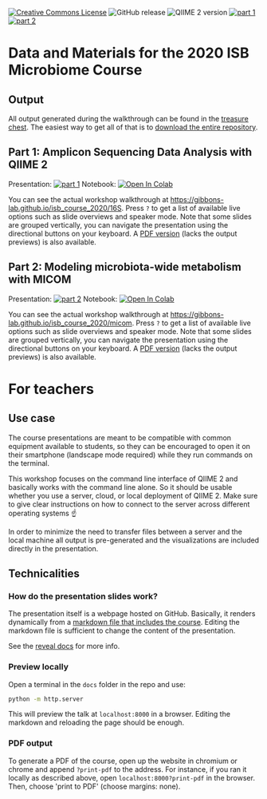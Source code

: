 <a rel="license" href="http://creativecommons.org/licenses/by-nc/4.0/"><img alt="Creative Commons License" style="border-width:0" src="https://i.creativecommons.org/l/by-nc/4.0/88x31.png" /></a>
![GitHub release](https://img.shields.io/github/tag/Gibbons-Lab/isb_course_2020.svg)
![QIIME 2 version](https://img.shields.io/badge/Qiime%202%20version-2021.8-blue.svg)
[![part 1](https://img.shields.io/website-up-down-green-red/https/shields.io.svg?label=part1)](https://gibbons-lab.github.io/isb_course_2020/16S)
[![part 2](https://img.shields.io/website-up-down-green-red/https/shields.io.svg?label=part2)](https://gibbons-lab.github.io/isb_course_2020/micom)


# Data and Materials for the 2020 ISB Microbiome Course

## Output

All output generated during the walkthrough can be found in the
[treasure chest](treasure_chest). The easiest way to get all of that
is to [download the entire repository](https://github.com/Gibbons-Lab/isb_course_2020/archive/master.zip).

## Part 1: Amplicon Sequencing Data Analysis with QIIME 2

Presentation: [![part 1](https://img.shields.io/website-up-down-green-red/https/shields.io.svg?label=part1)](https://gibbons-lab.github.io/isb_course_2020/16S)
Notebook: [![Open In Colab](https://colab.research.google.com/assets/colab-badge.svg)](https://colab.research.google.com/github/Gibbons-Lab/isb_course_2020/blob/master/16S.ipynb)

You can see the actual workshop walkthrough at
https://gibbons-lab.github.io/isb_course_2020/16S. Press `?` to get a list
of available live options such as slide overviews and speaker mode. Note that
some slides are grouped vertically, you can navigate the presentation using
the directional buttons on your keyboard.
A [PDF version](part1.pdf) (lacks the output previews) is also available.


## Part 2: Modeling microbiota-wide metabolism with MICOM

Presentation: [![part 2](https://img.shields.io/website-up-down-green-red/https/shields.io.svg?label=part2)](https://gibbons-lab.github.io/isb_course_2020/micom)
Notebook: [![Open In Colab](https://colab.research.google.com/assets/colab-badge.svg)](https://colab.research.google.com/github/Gibbons-Lab/isb_course_2020/blob/master/micom.ipynb)

You can see the actual workshop walkthrough at
https://gibbons-lab.github.io/isb_course_2020/micom. Press `?` to get a list
of available live options such as slide overviews and speaker mode. Note that
some slides are grouped vertically, you can navigate the presentation using
the directional buttons on your keyboard.
A [PDF version](part2.pdf) (lacks the output previews) is also available.


# For teachers

## Use case

The course presentations are meant to be compatible with common equipment available to students, so they
can be encouraged to open it on their smartphone (landscape mode required)
while they run commands on the terminal.

This workshop focuses on the command line
interface of QIIME 2 and basically works with the command line alone. So it should
be usable whether you use a server, cloud, or local deployment of QIIME 2. Make sure
to give clear instructions on how to connect to the server across different operating
systems :point_up:

In order to minimize the need to transfer files between a server and the local
machine all output is pre-generated and the visualizations are included directly
in the presentation.

## Technicalities

### How do the presentation slides work?

The presentation itself is a webpage hosted on GitHub. Basically, it
renders dynamically from a [markdown file that includes the course](docs/16S/talk.md).
Editing the markdown file is sufficient to change the content of the presentation.

See the [reveal docs](https://github.com/hakimel/reveal.js/#markdown) for more info.

### Preview locally

Open a terminal in the `docs` folder in the repo and use:

```bash
python -m http.server
```

This will preview the talk at `localhost:8000` in a browser. Editing the
markdown and reloading the page should be enough.

### PDF output

To generate a PDF of the course, open up the website in chromium or chrome and
append `?print-pdf` to the address. For instance, if you ran it locally as
described above, open `localhost:8000?print-pdf` in the browser. Then, choose
'print to PDF' (choose margins: none).



